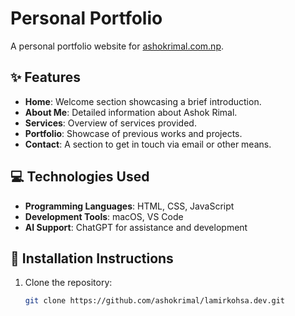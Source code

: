 # Personal Portfolio

A personal portfolio website for [ashokrimal.com.np](https://ashokrimal.com.np).

## ✨ Features

- **Home**: Welcome section showcasing a brief introduction.
- **About Me**: Detailed information about Ashok Rimal.
- **Services**: Overview of services provided.
- **Portfolio**: Showcase of previous works and projects.
- **Contact**: A section to get in touch via email or other means.

## 💻 Technologies Used

- **Programming Languages**: HTML, CSS, JavaScript
- **Development Tools**: macOS, VS Code
- **AI Support**: ChatGPT for assistance and development

## 🚀 Installation Instructions

1. Clone the repository:
   ```bash
   git clone https://github.com/ashokrimal/lamirkohsa.dev.git
